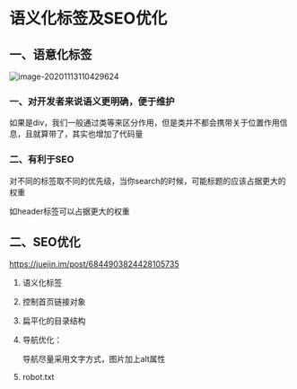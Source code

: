 # 语义化标签及SEO优化

## 一、语意化标签

![image-20201113110429624](C:\Users\hys\AppData\Roaming\Typora\typora-user-images\image-20201113110429624.png)

### 一、对开发者来说语义更明确，便于维护

如果是div，我们一般通过类等来区分作用，但是类并不都会携带关于位置作用信息，且就算带了，其实也增加了代码量

### 二、有利于SEO

对不同的标签取不同的优先级，当你search的时候，可能标题的应该占据更大的权重

如header标签可以占据更大的权重

## 二、SEO优化

https://juejin.im/post/6844903824428105735

1. 语义化标签

2. 控制首页链接对象

3. 扁平化的目录结构

4. 导航优化：

   导航尽量采用文字方式，图片加上alt属性

5. robot.txt